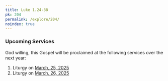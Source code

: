 ```yaml
---
title: Luke 1.24-38
pk: 204
permalink: /explore/204/
noindex: true
---
```


### Upcoming Services

God willing, this Gospel will be proclaimed at the following services over the next year:


1. Liturgy on [March, 25, 2025](https://orthocal.info/readings/gregorian/2025/03/25/)
1. Liturgy on [March, 26, 2025](https://orthocal.info/readings/gregorian/2025/03/26/)
